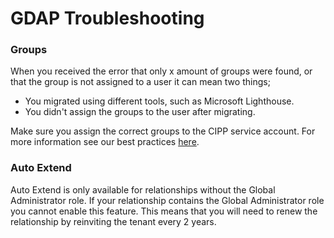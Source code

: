 # GDAP Troubleshooting

### Groups

When you received the error that only x amount of groups were found, or that the group is not assigned to a user it can mean two things;

* You migrated using different tools, such as Microsoft Lighthouse.
* You didn't assign the groups to the user after migrating.

Make sure you assign the correct groups to the CIPP service account. For more information see our best practices [here](../installation/samwizard.md#authorization-best-practices-for-cipp).

### Auto Extend

Auto Extend is only available for relationships without the Global Administrator role. If your relationship contains the Global Administrator role you cannot enable this feature. This means that you will need to renew the relationship by reinviting the tenant every 2 years.


